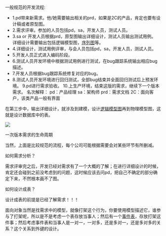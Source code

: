 一般规范的开发流程:
- 1.pd带来新需求。他/她需要输出相关的prd，如果是2C的产品，肯定也要有设计稿或者原型图。
- 2.需求评审。参加的人员包括pd，sa，开发人员，测试人员。
- 3.sa or 开发人员根据prd，原型图输出详细设计，测试人员输出测试用例。
详细设计需要输出包括逻辑模型图，[序列图](https://www.zhihu.com/search?q=%E5%BA%8F%E5%88%97%E5%9B%BE&search_source=Entity&hybrid_search_source=Entity&hybrid_search_extra=%7B%22sourceType%22%3A%22answer%22%2C%22sourceId%22%3A%221047598233%22%7D)等。
- 4.详细设计，测试用例评审，与会人员包括pd，sa，开发人员，测试人员。
- 5.开发人员正式进入编码阶段。
- 6.测试人员开发环境中根据测试用例进行测试，在bug跟踪系统输出相应bug描述。
- 7.开发人员根据bug跟踪系统修复对应的bug。
- 8.测试人员开发环境进行回归测试，全部bug结束并全面回归测试后上预发环境。
9.pd进行需求验收。
10.上生产环境，结束这版的需求，继续下一个版本需求。
名次解释：
pd：产品经理
sa：架构师
prd：需求文档
2C：面向客户，该类产品一般有界面

在第三步中，输出详细设计，就涉及到建模，设计[逻辑模型图](https://www.zhihu.com/search?q=%E9%80%BB%E8%BE%91%E6%A8%A1%E5%9E%8B%E5%9B%BE&search_source=Entity&hybrid_search_source=Entity&hybrid_search_extra=%7B%22sourceType%22%3A%22answer%22%2C%22sourceId%22%3A%221047598233%22%7D)再到物理模型图，这就是设计数据库中的表。

![](https://pic3.zhimg.com/v2-e9c4ce6f4db234c9e90a9b5e3981c286_r.jpg)

一次版本需求的生命周期

当然，上面是比较规范的流程，每个公司可能根据需要会对某些环节有所删减。

如何需求分析？

需求评审完之后，开发已经对需求有了一个大概的了解；在进行详细设计的时候，肯定还会碰到之前没考虑到的问题，这时候应该去问pd，把自己不确定的部分确定下来，不然根本画不了图。

如何设计成表？

设计成表的前提是已经了解需求！！！

面向对象当然是找需求中的模型，就像打架这个行为，你要使用模型描述它，谁参与了打架呢，所以是不是考虑一个表存放当事人；然后有一个[事件表](https://www.zhihu.com/search?q=%E4%BA%8B%E4%BB%B6%E8%A1%A8&search_source=Entity&hybrid_search_source=Entity&hybrid_search_extra=%7B%22sourceType%22%3A%22answer%22%2C%22sourceId%22%3A%221047598233%22%7D)，存放打架这件事；然后考虑事件表和当事人是一对一，一对多，还是多对一，还是多对多的关系？这个关系到外键的设计。